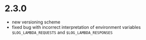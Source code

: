 # 2.3.0

- new versioning scheme
- fixed bug with incorrect interpretation of environment variables 
  `$LOG_LAMBDA_REQUESTS` and `$LOG_LAMBDA_RESPONSES`